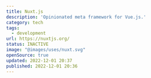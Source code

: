 ```yaml
---
title: Nuxt.js
description: 'Opinionated meta framework for Vue.js.'
category: tech
tags:
  - development
url: https://nuxtjs.org/
status: INACTIVE
image: "@images/uses/nuxt.svg"
openSource: true
updated: 2022-12-01 20:37
published: 2022-12-01 20:36
---
```


